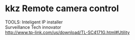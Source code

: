 # kkz Remote camera control


TOOLS:
Inteligent IP installer<br>
Surveillance Tech innovator<br>
http://www.tp-link.com/us/download/TL-SC4171G.html#Utility
